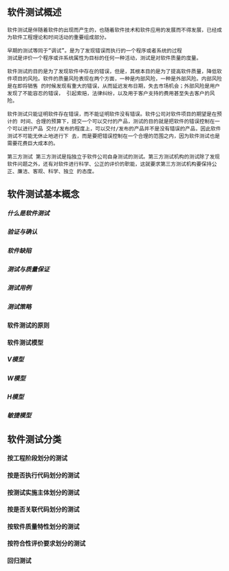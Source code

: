 ## 软件测试概述

    软件测试是伴随着软件的出现而产生的，也随着软件技术和软件应用的发展而不得发展，已经成为软件工程理论和时间活动的重要组成部分。

    早期的测试等同于“调试”。是为了发现错误而执行的一个程序或者系统的过程
    测试是评价一个程序或许系统属性为目标的任何一种活动，测试是对软件质量的度量。
    
    软件测试的目的是为了发现软件中存在的错误，但是，其根本目的是为了提高软件质量，降低软件项目的风险。软件的质量风险表现在两个方面，一种是内部风险，一种是外部风险。内部风险是在即将销售 的时候发现有重大的错误，从而延迟发布日期，失去市场机会；外部风险是用户发现了不能容忍的错误， 引起索赔，法律纠纷，以及用于客户支持的费用甚至失去客户的风险。

    软件测试只能证明软件存在错误，而不能证明软件没有错误。软件公司对软件项目的期望是在预计的 时间、合理的预算下，提交一个可以交付的产品，测试的目的就是把软件的错误控制在一个可以进行产品 交付/发布的程度上，可以交付/发布的产品并不是没有错误的产品，因此软件测试不可能无休止地进行下 去，而是要把错误控制在一个合理的范围之内，因为软件测试也是需要花费巨大成本的。

    第三方测试 第三方测试是指独立于软件公司自身测试的测试。第三方测试机构的测试除了发现软件问题之外，还有对软件进行科学、公正的评价的职能，这就要求第三方测试机构要保持公正、廉洁、客观、科学、独立 的态度。


## 软件测试基本概念


##### 什么是软件测试
##### 验证与确认
##### 软件缺陷
##### 测试与质量保证
##### 测试用例
##### 测试策略


#### 软件测试的原则
#### 软件测试模型
##### V模型
##### W模型
##### H模型
##### 敏捷模型


## 软件测试分类
#### 按工程阶段划分的测试
#### 按是否执行代码划分的测试
#### 按测试实施主体划分的测试
#### 按是否关联代码划分的测试
#### 按软件质量特性划分的测试
#### 按符合性评价要求划分的测试
#### 回归测试



